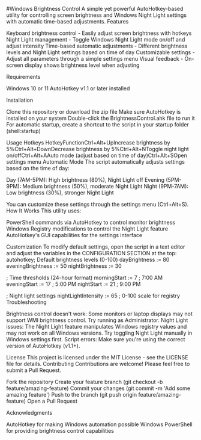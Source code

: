 #Windows Brightness Control
A simple yet powerful AutoHotkey-based utility for controlling screen brightness and Windows Night Light settings with automatic time-based adjustments.
Features

Keyboard brightness control - Easily adjust screen brightness with hotkeys
Night Light management - Toggle Windows Night Light mode on/off and adjust intensity
Time-based automatic adjustments - Different brightness levels and Night Light settings based on time of day
Customizable settings - Adjust all parameters through a simple settings menu
Visual feedback - On-screen display shows brightness level when adjusting

Requirements

Windows 10 or 11
AutoHotkey v1.1 or later installed

Installation

Clone this repository or download the zip file
Make sure AutoHotkey is installed on your system
Double-click the BrightnessControl.ahk file to run it
For automatic startup, create a shortcut to the script in your startup folder (shell:startup)

Usage
Hotkeys
HotkeyFunctionCtrl+Alt+UpIncrease brightness by 5%Ctrl+Alt+DownDecrease brightness by 5%Ctrl+Alt+NToggle night light on/offCtrl+Alt+AAuto mode (adjust based on time of day)Ctrl+Alt+SOpen settings menu
Automatic Mode
The script automatically adjusts settings based on the time of day:

Day (7AM-5PM): High brightness (80%), Night Light off
Evening (5PM-9PM): Medium brightness (50%), moderate Night Light
Night (9PM-7AM): Low brightness (30%), stronger Night Light

You can customize these settings through the settings menu (Ctrl+Alt+S).
How It Works
This utility uses:

PowerShell commands via AutoHotkey to control monitor brightness
Windows Registry modifications to control the Night Light feature
AutoHotkey's GUI capabilities for the settings interface

Customization
To modify default settings, open the script in a text editor and adjust the variables in the CONFIGURATION SECTION at the top:
autohotkey; Default brightness levels (0-100)
dayBrightness := 80
eveningBrightness := 50
nightBrightness := 30

; Time thresholds (24-hour format)
morningStart := 7  ; 7:00 AM
eveningStart := 17 ; 5:00 PM
nightStart := 21   ; 9:00 PM

; Night light settings
nightLightIntensity := 65 ; 0-100 scale for registry
Troubleshooting

Brightness control doesn't work: Some monitors or laptop displays may not support WMI brightness control. Try running as Administrator.
Night Light issues: The Night Light feature manipulates Windows registry values and may not work on all Windows versions. Try toggling Night Light manually in Windows settings first.
Script errors: Make sure you're using the correct version of AutoHotkey (v1.1+).

License
This project is licensed under the MIT License - see the LICENSE file for details.
Contributing
Contributions are welcome! Please feel free to submit a Pull Request.

Fork the repository
Create your feature branch (git checkout -b feature/amazing-feature)
Commit your changes (git commit -m 'Add some amazing feature')
Push to the branch (git push origin feature/amazing-feature)
Open a Pull Request

Acknowledgments

AutoHotkey for making Windows automation possible
Windows PowerShell for providing brightness control capabilities
